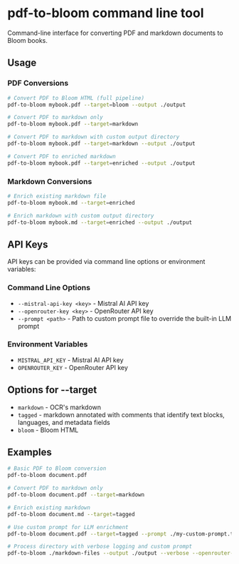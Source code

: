 # pdf-to-bloom command line tool

Command-line interface for converting PDF and markdown documents to Bloom books.

## Usage

### PDF Conversions

```bash
# Convert PDF to Bloom HTML (full pipeline)
pdf-to-bloom mybook.pdf --target=bloom --output ./output

# Convert PDF to markdown only
pdf-to-bloom mybook.pdf --target=markdown

# Convert PDF to markdown with custom output directory
pdf-to-bloom mybook.pdf --target=markdown --output ./output

# Convert PDF to enriched markdown
pdf-to-bloom mybook.pdf --target=enriched --output ./output
```

### Markdown Conversions

```bash
# Enrich existing markdown file
pdf-to-bloom mybook.md --target=enriched

# Enrich markdown with custom output directory
pdf-to-bloom mybook.md --target=enriched --output ./output
```

## API Keys

API keys can be provided via command line options or environment variables:

### Command Line Options

- `--mistral-api-key <key>` - Mistral AI API key
- `--openrouter-key <key>` - OpenRouter API key
- `--prompt <path>` - Path to custom prompt file to override the built-in LLM prompt

### Environment Variables

- `MISTRAL_API_KEY` - Mistral AI API key
- `OPENROUTER_KEY` - OpenRouter API key

## Options for --target

- `markdown` - OCR's markdown
- `tagged` - markdown annotated with comments that identify text blocks, languages, and metadata fields
- `bloom` - Bloom HTML

## Examples

```bash
# Basic PDF to Bloom conversion
pdf-to-bloom document.pdf

# Convert PDF to markdown only
pdf-to-bloom document.pdf --target=markdown

# Enrich existing markdown
pdf-to-bloom document.md --target=tagged

# Use custom prompt for LLM enrichment
pdf-to-bloom document.pdf --target=tagged --prompt ./my-custom-prompt.txt

# Process directory with verbose logging and custom prompt
pdf-to-bloom ./markdown-files --output ./output --verbose --openrouter-key YOUR_KEY --prompt ./custom-prompt.txt
```
